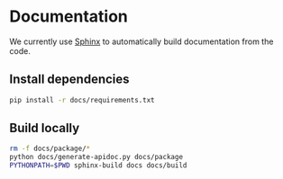 # Documentation

We currently use [Sphinx](http://www.sphinx-doc.org) to automatically build documentation from the code.

## Install dependencies

```bash
pip install -r docs/requirements.txt
```

## Build locally

```bash
rm -f docs/package/*
python docs/generate-apidoc.py docs/package
PYTHONPATH=$PWD sphinx-build docs docs/build
```
